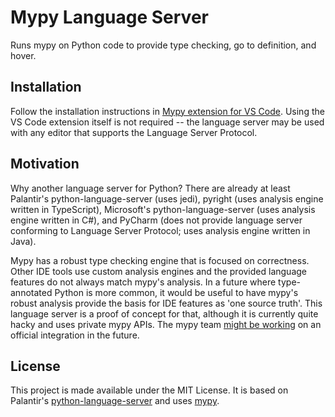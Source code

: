 # Mypy Language Server

Runs mypy on Python code to provide type checking, go to definition, and hover.

## Installation

Follow the installation instructions in [Mypy extension for VS Code](https://github.com/matangover/mypy-vscode/blob/master/README.md). Using the VS Code extension itself is not required -- the language server may be used with any editor that supports the Language Server Protocol.

## Motivation

Why another language server for Python? There are already at least Palantir's python-language-server (uses jedi), pyright (uses analysis engine written in TypeScript), Microsoft's python-language-server (uses analysis engine written in C#), and PyCharm (does not provide language server conforming to Language Server Protocol; uses analysis engine written in Java).

Mypy has a robust type checking engine that is focused on correctness. Other IDE tools use custom analysis engines and the provided language features do not always match mypy's analysis. In a future where type-annotated Python is more common, it would be useful to have mypy's robust analysis provide the basis for IDE features as 'one source truth'. This language server is a proof of concept for that, although it is currently quite hacky and uses private mypy APIs. The mypy team [might be working](https://github.com/palantir/python-language-server/issues/194#issuecomment-484134414) on an official integration in the future.

## License

This project is made available under the MIT License.
It is based on Palantir's [python-language-server](https://github.com/palantir/python-language-server) and uses [mypy](https://github.com/python/mypy).
